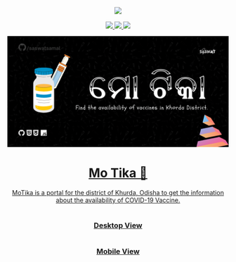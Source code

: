 <p align="center"><a href="https://github.com/saswatsamal/Snake-Game/releases/download/v1.1/Snake.Game.exe"><img src="https://img.shields.io/badge/Visit-Mo%20Tika-orange?style=for-the-badge&logo=google-chrome" />  </p>

<p align="center">
<img src="https://img.shields.io/github/languages/code-size/saswatsamal/MoTika?color=black&logo=python&logoColor=green&style=for-the-badge" />
<img src="https://img.shields.io/github/languages/top/saswatsamal/MoTika?color=gr&logo=jupyter&style=for-the-badge" />
 <img src="https://img.shields.io/twitter/follow/TweetSaswat?color=blue&logo=twitter&style=for-the-badge" />
</p>

<p align="center">
<img src="./assets/img/header.png"/>
<br>
<h1 align="center"> Mo Tika 💉</h1>
<p align="center"> MoTika is a portal for the district of Khurda, Odisha to get the information about the availability of COVID-19 Vaccine.</p>
<h1></h1>
</p>


<h3 align="center"> Desktop View </h3>
<table>

</table>
<h3 align="center"> Mobile View </h3>
